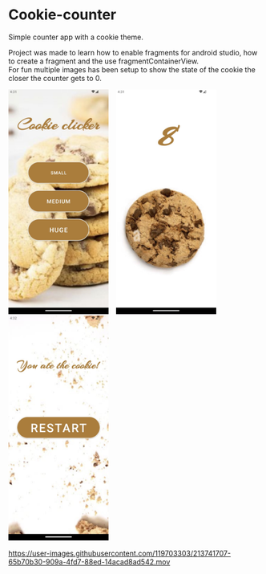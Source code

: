 # Cookie-counter
Simple counter app with a cookie theme. 

Project was made to learn how to enable fragments for android studio,
how to create a fragment and the use fragmentContainerView. <br>
For fun multiple images has been setup to show the state of the cookie the closer the counter gets to 0.

<img src=app/src/main/res/drawable/homescreen.jpg width=200/> &ensp; <img src=app/src/main/res/drawable/clickerscreen.jpg width=200/> &ensp; <img src=app/src/main/res/drawable/endscreen.jpg width=200/>




https://user-images.githubusercontent.com/119703303/213741707-65b70b30-909a-4fd7-88ed-14acad8ad542.mov

